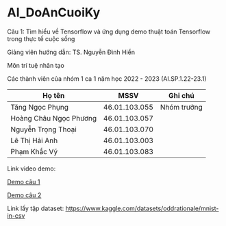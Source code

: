 # AI_DoAnCuoiKy

Câu 1: Tìm hiểu về Tensorflow và ứng dụng demo thuật toán Tensorflow trong thực tế cuộc sống

Giảng viên hướng dẫn: TS. Nguyễn Đình Hiển

Môn trí tuệ nhân tạo

Các thành viên của nhóm 1 ca 1 năm học 2022 - 2023 (AI.SP.1.22-23.1)

|         Họ tên         |      MSSV     |    Ghi chú  |
|------------------------|---------------|-------------|
| Tăng Ngọc Phụng        | 46.01.103.055 | Nhóm trưởng | 
| Hoàng Châu Ngọc Phương | 46.01.103.057 |             | 
| Nguyễn Trọng Thoại     | 46.01.103.070 |             | 
| Lê Thị Hải Anh         | 46.01.103.003 |             |
| Phạm Khắc Vỹ           | 46.01.103.083 |             |

Link video demo:

[Demo câu 1](https://youtu.be/x-gwLQIH_X4)

[Demo câu 2](https://youtu.be/9qZJ1JdLSIk)

Link lấy tập dataset: https://www.kaggle.com/datasets/oddrationale/mnist-in-csv
